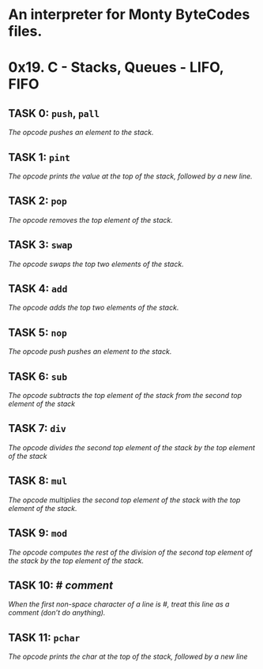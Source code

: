 # An interpreter for Monty ByteCodes files.

# 0x19. C - Stacks, Queues - LIFO, FIFO

## TASK 0: `push`, `pall`

*The opcode pushes an element to the stack.*

## TASK 1: `pint`

*The opcode prints the value at the top of the stack, followed by a new line.*

## TASK 2: `pop`

*The opcode removes the top element of the stack.*

## TASK 3: `swap`

*The opcode swaps the top two elements of the stack.*

## TASK 4: `add`

*The opcode adds the top two elements of the stack.*

## TASK 5: `nop`

*The opcode push pushes an element to the stack.*

## TASK 6: `sub`

*The opcode subtracts the top element of the stack from the second top element of the stack*

## TASK 7: `div`

*The opcode divides the second top element of the stack by the top element of the stack*

## TASK 8: `mul`

*The opcode multiplies the second top element of the stack with the top element of the stack.*

## TASK 9: `mod`

*The opcode computes the rest of the division of the second top element of the stack by the top element of the stack.*

## TASK 10: # *comment*

*When the first non-space character of a line is #, treat this line as a comment (don’t do anything).*

## TASK 11: `pchar`

*The opcode prints the char at the top of the stack, followed by a new line*

